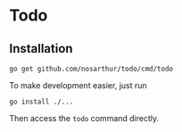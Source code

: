 # Todo

## Installation

```
go get github.com/nosarthur/todo/cmd/todo
```

To make development easier, just run

```
go install ./...
```

Then access the `todo` command directly.
